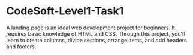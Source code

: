 # CodeSoft-Level1-Task1
A landing page is an ideal web development project for beginners. It requires basic knowledge of HTML and CSS. Through this project, you'll learn to create columns, divide sections, arrange items, and add headers and footers.
